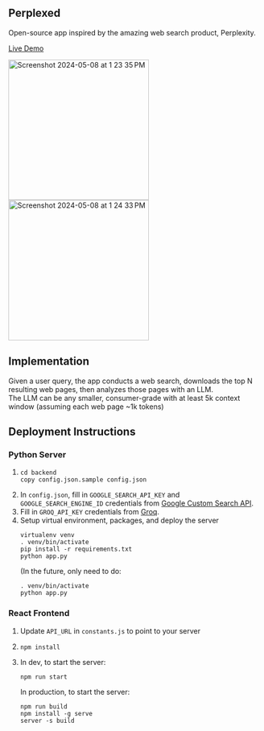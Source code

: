 ## Perplexed 
Open-source app inspired by the amazing web search product, Perplexity.

[Live Demo](https://philfung.github.io/perplexed)

<img width="279" alt="Screenshot 2024-05-08 at 1 23 35 PM" src="https://github.com/philfung/perplexed/assets/1054593/28ac5a06-abc6-4a8d-ab60-36f3e1f1e596">
<img width="279" alt="Screenshot 2024-05-08 at 1 24 33 PM" src="https://github.com/philfung/perplexed/assets/1054593/a932819e-6e24-45c6-9138-234e1870a558">

## Implementation
Given a user query, the app conducts a web search,
downloads the top N resulting web pages, then analyzes those pages 
with an LLM.  
The LLM can be any smaller, consumer-grade with at least 5k context window (assuming each web page ~1k tokens)

## Deployment Instructions

### Python Server
1. ```
   cd backend
   copy config.json.sample config.json
   ```
3. In `config.json`, fill in `GOOGLE_SEARCH_API_KEY` and `GOOGLE_SEARCH_ENGINE_ID` credentials from [Google Custom Search API](https://developers.google.com/custom-search/v1/overview).
4. Fill in `GROQ_API_KEY` credentials from [Groq](https://console.groq.com/docs/quickstart).
5. Setup virtual environment, packages, and deploy the server
   ```
   virtualenv venv
   . venv/bin/activate
   pip install -r requirements.txt
   python app.py
   ```
   (In the future, only need to do:
   ```
   . venv/bin/activate
   python app.py
   ````
### React Frontend
1. Update `API_URL` in `constants.js` to point to your server
2. ```
   npm install
   ```
3. In dev, to start the server:
   ```
   npm run start
   ```
   In production, to start the server:
   ```
   npm run build
   npm install -g serve
   server -s build
   ```
